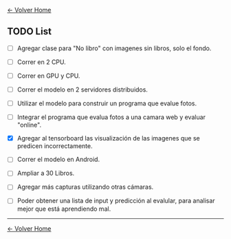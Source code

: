 [<- Volver Home](../README.md)  

## TODO List

- [ ] Agregar clase para "No libro" con imagenes sin libros, solo el fondo.
- [ ] Correr en 2 CPU.
- [ ] Correr en GPU y CPU.
- [ ] Correr el modelo en 2 servidores distribuidos.
- [ ] Utilizar el modelo para construir un programa que evalue fotos.
- [ ] Integrar el programa que evalua fotos a una camara web y evaluar "online".
- [x] Agregar al tensorboard las visualización de las imagenes que se predicen incorrectamente.
- [ ] Correr el modelo en Android.
- [ ] Ampliar a 30 Libros.
- [ ] Agregar más capturas utilizando otras cámaras.
- [ ] Poder obtener una lista de input y predicción al evalular, para analisar mejor que está aprendiendo mal.


***
[<- Volver Home](../README.md)
